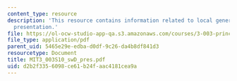 ```yaml
---
content_type: resource
description: 'This resource contains information related to local generation of electricity:
  presentation.'
file: https://ol-ocw-studio-app-qa.s3.amazonaws.com/courses/3-003-principles-of-engineering-practice-spring-2010/d2b2f3356098ce61b24faac4181cea9a_MIT3_003S10_swD_pres.pdf
file_type: application/pdf
parent_uid: 5465e29e-edba-d0df-9c26-da4b8df841d3
resourcetype: Document
title: MIT3_003S10_swD_pres.pdf
uid: d2b2f335-6098-ce61-b24f-aac4181cea9a
---
```

